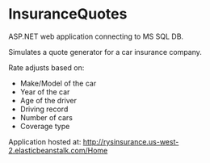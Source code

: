 # InsuranceQuotes
ASP.NET web application connecting to MS SQL DB.

Simulates a quote generator for a car insurance company.

Rate adjusts based on:
* Make/Model of the car
* Year of the car
* Age of the driver
* Driving record
* Number of cars
* Coverage type

Application hosted at: http://rysinsurance.us-west-2.elasticbeanstalk.com/Home
